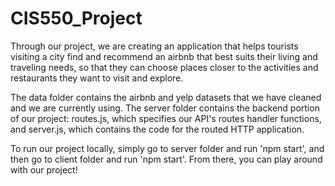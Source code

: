 # CIS550_Project
Through our project, we are creating an application that helps tourists visiting a city find and recommend an airbnb that best suits their living and traveling needs, so that they can choose places closer to the activities and restaurants they want to visit and explore.<br>

The data folder contains the airbnb and yelp datasets that we have cleaned and we are currently using. The server folder contains the backend portion of our project: routes.js, which specifies our API's routes handler functions, and server.js, which contains the code for the routed HTTP application.<br>

To run our project locally, simply go to server folder and run 'npm start', and then go to client folder and run 'npm start'. From there, you can play around with our project!